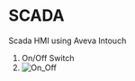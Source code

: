 # SCADA
Scada HMI using Aveva Intouch

1. On/Off Switch
2. ![On_Off](https://github.com/user-attachments/assets/21af8c66-3a04-445f-baf9-808e894dc07e)

